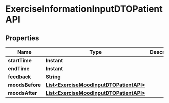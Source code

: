 

# ExerciseInformationInputDTOPatientAPI


## Properties

| Name | Type | Description | Notes |
|------------ | ------------- | ------------- | -------------|
|**startTime** | **Instant** |  |  [optional] |
|**endTime** | **Instant** |  |  [optional] |
|**feedback** | **String** |  |  [optional] |
|**moodsBefore** | [**List&lt;ExerciseMoodInputDTOPatientAPI&gt;**](ExerciseMoodInputDTOPatientAPI.md) |  |  [optional] |
|**moodsAfter** | [**List&lt;ExerciseMoodInputDTOPatientAPI&gt;**](ExerciseMoodInputDTOPatientAPI.md) |  |  [optional] |



